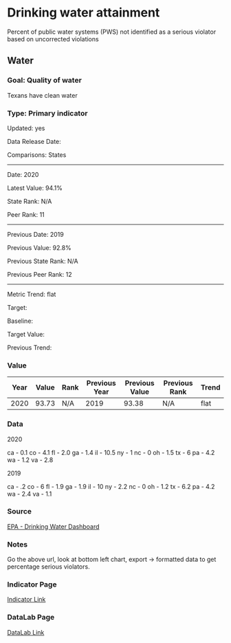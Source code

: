 # Drinking water attainment

Percent of public water systems (PWS) not identified as a serious violator based on uncorrected violations

## Water

### Goal: Quality of water

Texans have clean water

### Type: Primary indicator

Updated: yes

Data Release Date: 

Comparisons: States

----

Date: 2020

Latest Value: 94.1%

State Rank: N/A

Peer Rank: 11

----

Previous Date: 2019

Previous Value: 92.8%

Previous State Rank: N/A

Previous Peer Rank: 12

----

Metric Trend: flat

Target: 

Baseline: 

Target Value: 

Previous Trend: 



### Value

| Year      |  Value      | Rank        | Previous Year | Previous Value | Previous Rank | Trend | 
| ----------- | ----------- | ----------- | ----------- | ----------- | ----------- | -----------|
|   2020      | 93.73       |    N/A      |      2019   |   93.38     |    N/A      |    flat    | 

### Data


2020

ca - 0.1
co - 4.1
fl - 2.0
ga - 1.4
il - 10.5
ny - 1
nc - 0
oh - 1.5
tx - 6
pa - 4.2
wa - 1.2
va - 2.8


2019

ca - .2
co - 6
fl - 1.9
ga - 1.9
il - 10
ny - 2.2
nc - 0 
oh - 1.2
tx - 6.2
pa - 4.2
wa - 2.4
va - 1.1

### Source

[EPA - Drinking Water Dashboard](https://echo.epa.gov/trends/comparative-maps-dashboards/drinking-water-dashboard?state=Texas&view=activity&criteria=basic&yearview=FY)

### Notes

Go the above url, look at bottom left chart, export -> formatted data to get percentage serious violators.


### Indicator Page

[Indicator Link](https://indicators.texas2036.org/indicator/75)

### DataLab Page

[DataLab Link](https://datalab.texas2036.org/fpwtbge/texas-drinking-water-performance?accesskey=cnicdcg)
